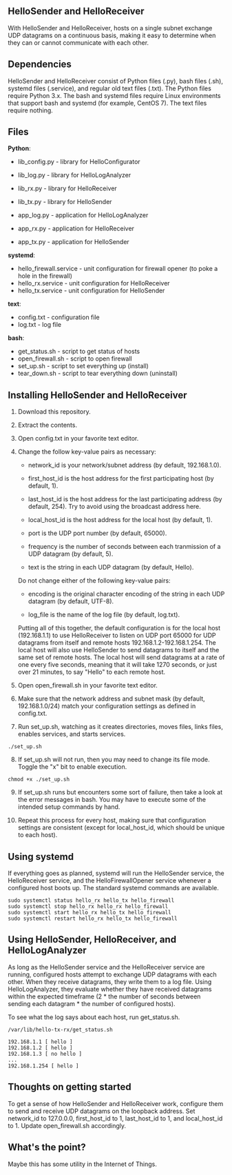 ## HelloSender and HelloReceiver

With HelloSender and HelloReceiver, hosts on a single subnet exchange UDP datagrams on a continuous basis, making it easy to determine when they can or cannot communicate with each other.

## Dependencies

HelloSender and HelloReceiver consist of Python files (.py), bash files (.sh), systemd files (.service), and regular old text files (.txt).  The Python files require Python 3.x.  The bash and systemd files require Linux environments that support bash and systemd (for example, CentOS 7).  The text files require nothing.

## Files

__Python__:
- lib_config.py - library for HelloConfigurator
- lib_log.py - library for HelloLogAnalyzer
- lib_rx.py - library for HelloReceiver
- lib_tx.py - library for HelloSender

- app_log.py - application for HelloLogAnalyzer
- app_rx.py - application for HelloReceiver
- app_tx.py - application for HelloSender

__systemd__:
- hello_firewall.service - unit configuration for firewall opener (to poke a hole in the firewall)
- hello_rx.service - unit configuration for HelloReceiver
- hello_tx.service - unit configuration for HelloSender

__text__:
- config.txt - configuration file
- log.txt - log file

__bash__:
- get_status.sh - script to get status of hosts
- open_firewall.sh - script to open firewall
- set_up.sh - script to set everything up (install)
- tear_down.sh - script to tear everything down (uninstall)

## Installing HelloSender and HelloReceiver

1. Download this repository.

2. Extract the contents.

3. Open config.txt in your favorite text editor.

4. Change the follow key-value pairs as necessary:
   
   - network_id is your network/subnet address (by default, 192.168.1.0).

   - first_host_id is the host address for the first participating host (by default, 1).

   - last_host_id is the host address for the last participating address (by default, 254).  Try to avoid using the broadcast address here.

   - local_host_id is the host address for the local host (by default, 1).

   - port is the UDP port number (by default, 65000).

   - frequency is the number of seconds between each tranmission of a UDP datagram (by default, 5).

   - text is the string in each UDP datagram (by default, Hello).

   
   Do not change either of the following key-value pairs:

   - encoding is the original character encoding of the string in each UDP datagram (by default, UTF-8).

   - log_file is the name of the log file (by default, log.txt).
   

   Putting all of this together, the default configuration is for the local host (192.168.1.1) to use HelloReceiver to listen on UDP port 65000 for UDP datagrams from itself and remote hosts 192.168.1.2-192.168.1.254.  The local host will also use HelloSender to send datagrams to itself and the same set of remote hosts.  The local host will send datagrams at a rate of one every five seconds, meaning that it will take 1270 seconds, or just over 21 minutes, to say "Hello" to each remote host. 

5. Open open_firewall.sh in your favorite text editor.

6. Make sure that the network address and subnet mask (by default, 192.168.1.0/24) match your configuration settings as defined in config.txt.

7. Run set_up.sh, watching as it creates directories, moves files, links files, enables services, and starts services.

```
./set_up.sh
```

8. If set_up.sh will not run, then you may need to change its file mode.  Toggle the "x" bit to enable execution.

```
chmod +x ./set_up.sh
```

9. If set_up.sh runs but encounters some sort of failure, then take a look at the error messages in bash.  You may have to execute some of the intended setup commands by hand.

10. Repeat this process for every host, making sure that configuration settings are consistent (except for local_host_id, which should be unique to each host).

## Using systemd

If everything goes as planned, systemd will run the HelloSender service, the HelloReceiver service, and the HelloFirewallOpener service whenever a configured host boots up.  The standard systemd commands are available.

```
sudo systemctl status hello_rx hello_tx hello_firewall
sudo systemctl stop hello_rx hello_rx hello_firewall
sudo systemctl start hello_rx hello_tx hello_firewall
sudo systemctl restart hello_rx hello_tx hello_firewall
```

## Using HelloSender, HelloReceiver, and HelloLogAnalyzer

As long as the HelloSender service and the HelloReceiver service are running, configured hosts attempt to exchange UDP datagrams with each other.  When they receive datagrams, they write them to a log file.  Using HelloLogAnalyzer, they evaluate whether they have received datagrams within the expected timeframe (2 * the number of seconds between sending each datagram * the number of configured hosts).  

To see what the log says about each host, run get_status.sh.

```
/var/lib/hello-tx-rx/get_status.sh

192.168.1.1 [ hello ]
192.168.1.2 [ hello ]
192.168.1.3 [ no hello ]
...
192.168.1.254 [ hello ]
```

## Thoughts on getting started

To get a sense of how HelloSender and HelloReceiver work, configure them to send and receive UDP datagrams on the loopback address.  Set network_id to 127.0.0.0, first_host_id to 1, last_host_id to 1, and local_host_id to 1.  Update open_firewall.sh accordingly.

## What's the point?

Maybe this has some utility in the Internet of Things.

